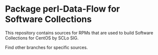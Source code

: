 # Package perl-Data-Flow for Software Collections

This repository contains sources for RPMs that are used
to build Software Collections for CentOS by SCLo SIG.

Find other branches for specific sources.
